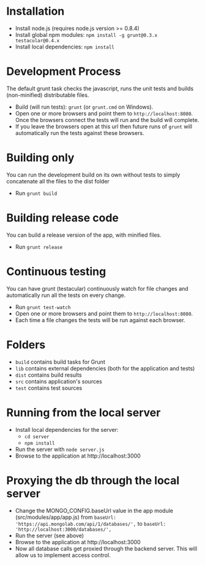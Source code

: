 # Installation

* Install node.js (requires node.js version >= 0.8.4)
* Install global npm modules: `npm install -g grunt@0.3.x testacular@0.4.x`
* Install local dependencies: `npm install`

# Development Process
The default grunt task checks the javascript, runs the unit tests and builds (non-minified) distributable files.

* Build (will run tests): `grunt` (or `grunt.cmd` on Windows).
* Open one or more browsers and point them to `http://localhost:8080`.  Once the browsers connect the tests will run and the build will complete.
* If you leave the browsers open at this url then future runs of `grunt` will automatically run the tests against these browsers.

# Building only
You can run the development build on its own without tests to simply concatenate all the files to the dist folder

* Run `grunt build`

# Building release code
You can build a release version of the app, with minified files.

* Run `grunt release`

# Continuous testing
You can have grunt (testacular) continuously watch for file changes and automatically run all the tests on every change.

* Run `grunt test-watch`
* Open one or more browsers and point them to `http://localhost:8080`.
* Each time a file changes the tests will be run against each browser.

# Folders

* `build` contains build tasks for Grunt
* `lib` contains external dependencies (both for the application and tests)
* `dist` contains build results
* `src` contains application's sources
* `test` contains test sources

# Running from the local server

* Install local dependencies for the server:
    * `cd server`
    * `npm install`
* Run the server with `node server.js`
* Browse to the application at http://localhost:3000

# Proxying the db through the local server

* Change the MONGO_CONFIG.baseUrl value in the app module (src/modules/app/app.js) from `baseUrl: 'https://api.mongolab.com/api/1/databases/',` to `baseUrl: 'http://localhost:3000/databases/',`
* Run the server (see above)
* Browse to the application at http://localhost:3000
* Now all database calls get proxied through the backend server.  This will allow us to implement access control.
